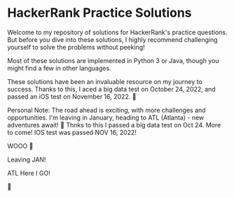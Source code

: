 # HackerRank Practice Solutions

Welcome to my repository of solutions for HackerRank's practice questions. But before you dive into these solutions, I highly recommend challenging yourself to solve the problems without peeking!

Most of these solutions are implemented in Python 3 or Java, though you might find a few in other languages. 

These solutions have been an invaluable resource on my journey to success. Thanks to this, I aced a big data test on October 24, 2022, and passed an iOS test on November 16, 2022. 🥳

Personal Note:
The road ahead is exciting, with more challenges and opportunities. I'm leaving in January, heading to ATL (Atlanta) - new adventures await! 🚧
Thnks to this I passed a big data test on Oct 24. More to come!
IOS test was passed NOV 16, 2022!

WOOO 🥳

Leaving JAN!

ATL Here I GO!

🚧
